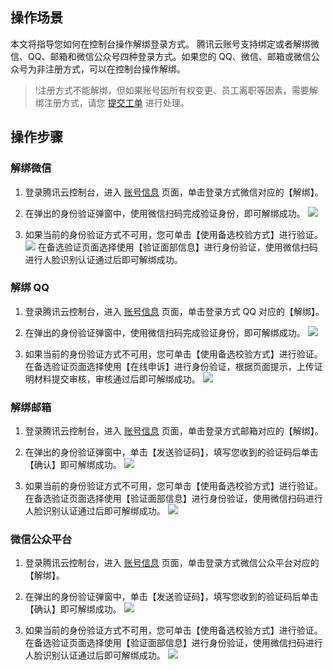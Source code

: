 ## 操作场景
本文将指导您如何在控制台操作解绑登录方式。
腾讯云账号支持绑定或者解绑微信、QQ、邮箱和微信公众号四种登录方式。如果您的 QQ、微信、邮箱或微信公众号为非注册方式，可以在控制台操作解绑。
>!注册方式不能解绑，但如果账号因所有权变更、员工离职等因素，需要解绑注册方式，请您 [提交工单](https://console.cloud.tencent.com/workorder/category) 进行处理。


## 操作步骤
### 解绑微信
1. 登录腾讯云控制台，进入 [账号信息](https://console.cloud.tencent.com/developer) 页面，单击登录方式微信对应的【解绑】。
2. 在弹出的身份验证弹窗中，使用微信扫码完成验证身份，即可解绑成功。
  ![](https://main.qcloudimg.com/raw/6a6bfbdb5befb7be0ec572924dd3f3b3.png)

3. 如果当前的身份验证方式不可用，您可单击【使用备选校验方式】进行验证。
  ![](https://main.qcloudimg.com/raw/6f49f40c45f82e61546996d9a8b600ee.png)
  在备选验证页面选择使用【验证面部信息】进行身份验证，使用微信扫码进行人脸识别认证通过后即可解绑成功。
  

### 解绑 QQ 
1. 登录腾讯云控制台，进入 [账号信息](https://console.cloud.tencent.com/developer) 页面，单击登录方式 QQ 对应的【解绑】。
2. 在弹出的身份验证弹窗中，使用微信扫码完成验证身份，即可解绑成功。
![](https://main.qcloudimg.com/raw/01a0dbdff657b3ce9dae90523f8c5f9c.png)

3. 如果当前的身份验证方式不可用，您可单击【使用备选校验方式】进行验证。在备选验证页面选择使用【在线申诉】进行身份验证，根据页面提示，上传证明材料提交审核，审核通过后即可解绑成功。
![](https://main.qcloudimg.com/raw/72f68d02817cc0a9285ae34c8b1b1b94.png)


### 解绑邮箱
1. 登录腾讯云控制台，进入 [账号信息](https://console.cloud.tencent.com/developer) 页面，单击登录方式邮箱对应的【解绑】。
2. 在弹出的身份验证弹窗中，单击【发送验证码】，填写您收到的验证码后单击【确认】即可解绑成功。
![](https://main.qcloudimg.com/raw/0733392c0d279b037d97688534b079a3.png)

3. 如果当前的身份验证方式不可用，您可单击【使用备选校验方式】进行验证。在备选验证页面选择使用【验证面部信息】进行身份验证，使用微信扫码进行人脸识别认证通过后即可解绑成功。
![](https://main.qcloudimg.com/raw/84b26195ab5039b0be21378bfb6de966.png)



### 微信公众平台
1. 登录腾讯云控制台，进入 [账号信息](https://console.cloud.tencent.com/developer) 页面，单击登录方式微信公众平台对应的【解绑】。
2. 在弹出的身份验证弹窗中，单击【发送验证码】，填写您收到的验证码后单击【确认】即可解绑成功。
![](https://main.qcloudimg.com/raw/cffe99ddadbd5349603a939590131313.png)

3. 如果当前的身份验证方式不可用，您可单击【使用备选校验方式】进行验证。在备选验证页面选择使用【验证面部信息】进行身份验证，使用微信扫码进行人脸识别认证通过后即可解绑成功。
![](https://main.qcloudimg.com/raw/84b26195ab5039b0be21378bfb6de966.png)